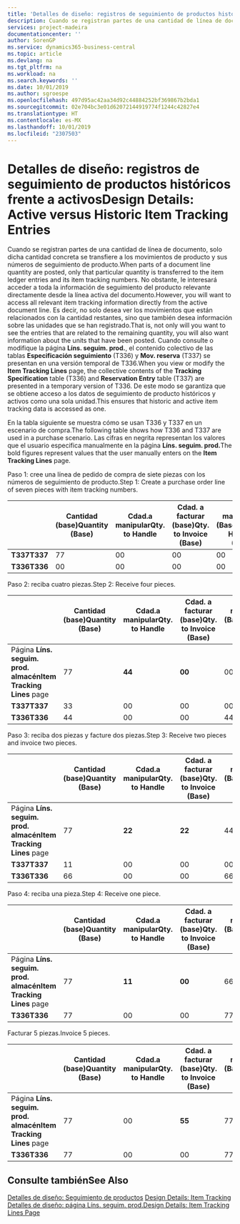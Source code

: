 ```yaml
---
title: 'Detalles de diseño: registros de seguimiento de productos históricos frente a activos | Documentos de Microsoft'
description: Cuando se registran partes de una cantidad de línea de documento, solo dicha cantidad concreta se transfiere a los movimientos de producto y sus números de seguimiento de producto. No obstante, le interesará acceder a toda la información de seguimiento del producto relevante directamente desde la línea activa del documento. Es decir, no solo desea ver los movimientos que están relacionados con la cantidad restantes, sino que también desea información sobre las unidades que se han registrado. Cuando consulte o modifique la página **Líns. seguim. prod.**, el contenido colectivo de las tablas **Especificación seguimiento** (T336) y **Mov. reserva** (T337) se presentan en una versión temporal de T336. De este modo se garantiza que se obtiene acceso a los datos de seguimiento de producto históricos y activos como una sola unidad.
services: project-madeira
documentationcenter: ''
author: SorenGP
ms.service: dynamics365-business-central
ms.topic: article
ms.devlang: na
ms.tgt_pltfrm: na
ms.workload: na
ms.search.keywords: ''
ms.date: 10/01/2019
ms.author: sgroespe
ms.openlocfilehash: 497d95ac42aa34d92c44884252bf369867b2bda1
ms.sourcegitcommit: 02e704bc3e01d62072144919774f1244c42827e4
ms.translationtype: HT
ms.contentlocale: es-MX
ms.lasthandoff: 10/01/2019
ms.locfileid: "2307503"
---
```

# <a name="design-details-active-versus-historic-item-tracking-entries"></a><span data-ttu-id="f966d-107">Detalles de diseño: registros de seguimiento de productos históricos frente a activos</span><span class="sxs-lookup"><span data-stu-id="f966d-107">Design Details: Active versus Historic Item Tracking Entries</span></span>
<span data-ttu-id="f966d-108">Cuando se registran partes de una cantidad de línea de documento, solo dicha cantidad concreta se transfiere a los movimientos de producto y sus números de seguimiento de producto.</span><span class="sxs-lookup"><span data-stu-id="f966d-108">When parts of a document line quantity are posted, only that particular quantity is transferred to the item ledger entries and its item tracking numbers.</span></span> <span data-ttu-id="f966d-109">No obstante, le interesará acceder a toda la información de seguimiento del producto relevante directamente desde la línea activa del documento.</span><span class="sxs-lookup"><span data-stu-id="f966d-109">However, you will want to access all relevant item tracking information directly from the active document line.</span></span> <span data-ttu-id="f966d-110">Es decir, no solo desea ver los movimientos que están relacionados con la cantidad restantes, sino que también desea información sobre las unidades que se han registrado.</span><span class="sxs-lookup"><span data-stu-id="f966d-110">That is, not only will you want to see the entries that are related to the remaining quantity, you will also want information about the units that have been posted.</span></span> <span data-ttu-id="f966d-111">Cuando consulte o modifique la página **Líns. seguim. prod.**, el contenido colectivo de las tablas **Especificación seguimiento** (T336) y **Mov. reserva** (T337) se presentan en una versión temporal de T336.</span><span class="sxs-lookup"><span data-stu-id="f966d-111">When you view or modify the **Item Tracking Lines** page, the collective contents of the **Tracking Specification** table (T336) and **Reservation Entry** table (T337) are presented in a temporary version of T336.</span></span> <span data-ttu-id="f966d-112">De este modo se garantiza que se obtiene acceso a los datos de seguimiento de producto históricos y activos como una sola unidad.</span><span class="sxs-lookup"><span data-stu-id="f966d-112">This ensures that historic and active item tracking data is accessed as one.</span></span>  

 <span data-ttu-id="f966d-113">En la tabla siguiente se muestra cómo se usan T336 y T337 en un escenario de compra.</span><span class="sxs-lookup"><span data-stu-id="f966d-113">The following table shows how T336 and T337 are used in a purchase scenario.</span></span> <span data-ttu-id="f966d-114">Las cifras en negrita representan los valores que el usuario especifica manualmente en la página **Líns. seguim. prod.**</span><span class="sxs-lookup"><span data-stu-id="f966d-114">The bold figures represent values that the user manually enters on the **Item Tracking Lines** page.</span></span>  

 <span data-ttu-id="f966d-115">Paso 1: cree una línea de pedido de compra de siete piezas con los números de seguimiento de producto.</span><span class="sxs-lookup"><span data-stu-id="f966d-115">Step 1: Create a purchase order line of seven pieces with item tracking numbers.</span></span>  

||<span data-ttu-id="f966d-116">**Cantidad (base)**</span><span class="sxs-lookup"><span data-stu-id="f966d-116">**Quantity (Base)**</span></span>|<span data-ttu-id="f966d-117">**Cdad.a manipular**</span><span class="sxs-lookup"><span data-stu-id="f966d-117">**Qty. to Handle**</span></span>|<span data-ttu-id="f966d-118">**Cdad. a facturar (base)**</span><span class="sxs-lookup"><span data-stu-id="f966d-118">**Qty. to Invoice (Base)**</span></span>|<span data-ttu-id="f966d-119">**Cdad. manipulada (Base)**</span><span class="sxs-lookup"><span data-stu-id="f966d-119">**Quantity Handled (Base)**</span></span>|<span data-ttu-id="f966d-120">**Cdad. facturada (Base)**</span><span class="sxs-lookup"><span data-stu-id="f966d-120">**Quantity Invoiced (Base)**</span></span>|  
|-|----------------------------------------------|--------------------------------------------|------------------------------------------------------|-------------------------------------------------------|--------------------------------------------------------|  
|<span data-ttu-id="f966d-121">**T337**</span><span class="sxs-lookup"><span data-stu-id="f966d-121">**T337**</span></span>|<span data-ttu-id="f966d-122">7</span><span class="sxs-lookup"><span data-stu-id="f966d-122">7</span></span>|<span data-ttu-id="f966d-123">0</span><span class="sxs-lookup"><span data-stu-id="f966d-123">0</span></span>|<span data-ttu-id="f966d-124">0</span><span class="sxs-lookup"><span data-stu-id="f966d-124">0</span></span>|<span data-ttu-id="f966d-125">0</span><span class="sxs-lookup"><span data-stu-id="f966d-125">0</span></span>|<span data-ttu-id="f966d-126">0</span><span class="sxs-lookup"><span data-stu-id="f966d-126">0</span></span>|  
|<span data-ttu-id="f966d-127">**T336**</span><span class="sxs-lookup"><span data-stu-id="f966d-127">**T336**</span></span>|<span data-ttu-id="f966d-128">0</span><span class="sxs-lookup"><span data-stu-id="f966d-128">0</span></span>|<span data-ttu-id="f966d-129">0</span><span class="sxs-lookup"><span data-stu-id="f966d-129">0</span></span>|<span data-ttu-id="f966d-130">0</span><span class="sxs-lookup"><span data-stu-id="f966d-130">0</span></span>|<span data-ttu-id="f966d-131">0</span><span class="sxs-lookup"><span data-stu-id="f966d-131">0</span></span>|<span data-ttu-id="f966d-132">0</span><span class="sxs-lookup"><span data-stu-id="f966d-132">0</span></span>|  

 <span data-ttu-id="f966d-133">Paso 2: reciba cuatro piezas.</span><span class="sxs-lookup"><span data-stu-id="f966d-133">Step 2: Receive four pieces.</span></span>  

||<span data-ttu-id="f966d-134">**Cantidad (base)**</span><span class="sxs-lookup"><span data-stu-id="f966d-134">**Quantity (Base)**</span></span>|<span data-ttu-id="f966d-135">**Cdad.a manipular**</span><span class="sxs-lookup"><span data-stu-id="f966d-135">**Qty. to Handle**</span></span>|<span data-ttu-id="f966d-136">**Cdad. a facturar (base)**</span><span class="sxs-lookup"><span data-stu-id="f966d-136">**Qty. to Invoice (Base)**</span></span>|<span data-ttu-id="f966d-137">**Cdad. manipulada (Base)**</span><span class="sxs-lookup"><span data-stu-id="f966d-137">**Quantity Handled (Base)**</span></span>|<span data-ttu-id="f966d-138">**Cdad. facturada (Base)**</span><span class="sxs-lookup"><span data-stu-id="f966d-138">**Quantity Invoiced (Base)**</span></span>|  
|-|----------------------------------------------|--------------------------------------------|------------------------------------------------------|-------------------------------------------------------|--------------------------------------------------------|  
|<span data-ttu-id="f966d-139">Página **Líns. seguim. prod. almacén**</span><span class="sxs-lookup"><span data-stu-id="f966d-139">**Item Tracking Lines** page</span></span>|<span data-ttu-id="f966d-140">7</span><span class="sxs-lookup"><span data-stu-id="f966d-140">7</span></span>|<span data-ttu-id="f966d-141">**4**</span><span class="sxs-lookup"><span data-stu-id="f966d-141">**4**</span></span>|<span data-ttu-id="f966d-142">**0**</span><span class="sxs-lookup"><span data-stu-id="f966d-142">**0**</span></span>|<span data-ttu-id="f966d-143">0</span><span class="sxs-lookup"><span data-stu-id="f966d-143">0</span></span>|<span data-ttu-id="f966d-144">0</span><span class="sxs-lookup"><span data-stu-id="f966d-144">0</span></span>|  
|<span data-ttu-id="f966d-145">**T337**</span><span class="sxs-lookup"><span data-stu-id="f966d-145">**T337**</span></span>|<span data-ttu-id="f966d-146">3</span><span class="sxs-lookup"><span data-stu-id="f966d-146">3</span></span>|<span data-ttu-id="f966d-147">0</span><span class="sxs-lookup"><span data-stu-id="f966d-147">0</span></span>|<span data-ttu-id="f966d-148">0</span><span class="sxs-lookup"><span data-stu-id="f966d-148">0</span></span>|<span data-ttu-id="f966d-149">0</span><span class="sxs-lookup"><span data-stu-id="f966d-149">0</span></span>|<span data-ttu-id="f966d-150">0</span><span class="sxs-lookup"><span data-stu-id="f966d-150">0</span></span>|  
|<span data-ttu-id="f966d-151">**T336**</span><span class="sxs-lookup"><span data-stu-id="f966d-151">**T336**</span></span>|<span data-ttu-id="f966d-152">4</span><span class="sxs-lookup"><span data-stu-id="f966d-152">4</span></span>|<span data-ttu-id="f966d-153">0</span><span class="sxs-lookup"><span data-stu-id="f966d-153">0</span></span>|<span data-ttu-id="f966d-154">0</span><span class="sxs-lookup"><span data-stu-id="f966d-154">0</span></span>|<span data-ttu-id="f966d-155">4</span><span class="sxs-lookup"><span data-stu-id="f966d-155">4</span></span>|<span data-ttu-id="f966d-156">0</span><span class="sxs-lookup"><span data-stu-id="f966d-156">0</span></span>|  

 <span data-ttu-id="f966d-157">Paso 3: reciba dos piezas y facture dos piezas.</span><span class="sxs-lookup"><span data-stu-id="f966d-157">Step 3: Receive two pieces and invoice two pieces.</span></span>  

||<span data-ttu-id="f966d-158">**Cantidad (base)**</span><span class="sxs-lookup"><span data-stu-id="f966d-158">**Quantity (Base)**</span></span>|<span data-ttu-id="f966d-159">**Cdad.a manipular**</span><span class="sxs-lookup"><span data-stu-id="f966d-159">**Qty. to Handle**</span></span>|<span data-ttu-id="f966d-160">**Cdad. a facturar (base)**</span><span class="sxs-lookup"><span data-stu-id="f966d-160">**Qty. to Invoice (Base)**</span></span>|<span data-ttu-id="f966d-161">**Cdad. manipulada (Base)**</span><span class="sxs-lookup"><span data-stu-id="f966d-161">**Quantity Handled (Base)**</span></span>|<span data-ttu-id="f966d-162">**Cdad. facturada (Base)**</span><span class="sxs-lookup"><span data-stu-id="f966d-162">**Quantity Invoiced (Base)**</span></span>|  
|-|----------------------------------------------|--------------------------------------------|------------------------------------------------------|-------------------------------------------------------|--------------------------------------------------------|  
|<span data-ttu-id="f966d-163">Página **Líns. seguim. prod. almacén**</span><span class="sxs-lookup"><span data-stu-id="f966d-163">**Item Tracking Lines** page</span></span>|<span data-ttu-id="f966d-164">7</span><span class="sxs-lookup"><span data-stu-id="f966d-164">7</span></span>|<span data-ttu-id="f966d-165">**2**</span><span class="sxs-lookup"><span data-stu-id="f966d-165">**2**</span></span>|<span data-ttu-id="f966d-166">**2**</span><span class="sxs-lookup"><span data-stu-id="f966d-166">**2**</span></span>|<span data-ttu-id="f966d-167">4</span><span class="sxs-lookup"><span data-stu-id="f966d-167">4</span></span>|<span data-ttu-id="f966d-168">0</span><span class="sxs-lookup"><span data-stu-id="f966d-168">0</span></span>|  
|<span data-ttu-id="f966d-169">**T337**</span><span class="sxs-lookup"><span data-stu-id="f966d-169">**T337**</span></span>|<span data-ttu-id="f966d-170">1</span><span class="sxs-lookup"><span data-stu-id="f966d-170">1</span></span>|<span data-ttu-id="f966d-171">0</span><span class="sxs-lookup"><span data-stu-id="f966d-171">0</span></span>|<span data-ttu-id="f966d-172">0</span><span class="sxs-lookup"><span data-stu-id="f966d-172">0</span></span>|<span data-ttu-id="f966d-173">0</span><span class="sxs-lookup"><span data-stu-id="f966d-173">0</span></span>|<span data-ttu-id="f966d-174">0</span><span class="sxs-lookup"><span data-stu-id="f966d-174">0</span></span>|  
|<span data-ttu-id="f966d-175">**T336**</span><span class="sxs-lookup"><span data-stu-id="f966d-175">**T336**</span></span>|<span data-ttu-id="f966d-176">6</span><span class="sxs-lookup"><span data-stu-id="f966d-176">6</span></span>|<span data-ttu-id="f966d-177">0</span><span class="sxs-lookup"><span data-stu-id="f966d-177">0</span></span>|<span data-ttu-id="f966d-178">0</span><span class="sxs-lookup"><span data-stu-id="f966d-178">0</span></span>|<span data-ttu-id="f966d-179">6</span><span class="sxs-lookup"><span data-stu-id="f966d-179">6</span></span>|<span data-ttu-id="f966d-180">2</span><span class="sxs-lookup"><span data-stu-id="f966d-180">2</span></span>|  

 <span data-ttu-id="f966d-181">Paso 4: reciba una pieza.</span><span class="sxs-lookup"><span data-stu-id="f966d-181">Step 4: Receive one piece.</span></span>  

||<span data-ttu-id="f966d-182">**Cantidad (base)**</span><span class="sxs-lookup"><span data-stu-id="f966d-182">**Quantity (Base)**</span></span>|<span data-ttu-id="f966d-183">**Cdad.a manipular**</span><span class="sxs-lookup"><span data-stu-id="f966d-183">**Qty. to Handle**</span></span>|<span data-ttu-id="f966d-184">**Cdad. a facturar (base)**</span><span class="sxs-lookup"><span data-stu-id="f966d-184">**Qty. to Invoice (Base)**</span></span>|<span data-ttu-id="f966d-185">**Cdad. manipulada (Base)**</span><span class="sxs-lookup"><span data-stu-id="f966d-185">**Quantity Handled (Base)**</span></span>|<span data-ttu-id="f966d-186">**Cdad. facturada (Base)**</span><span class="sxs-lookup"><span data-stu-id="f966d-186">**Quantity Invoiced (Base)**</span></span>|  
|-|----------------------------------------------|--------------------------------------------|------------------------------------------------------|-------------------------------------------------------|--------------------------------------------------------|  
|<span data-ttu-id="f966d-187">Página **Líns. seguim. prod. almacén**</span><span class="sxs-lookup"><span data-stu-id="f966d-187">**Item Tracking Lines** page</span></span>|<span data-ttu-id="f966d-188">7</span><span class="sxs-lookup"><span data-stu-id="f966d-188">7</span></span>|<span data-ttu-id="f966d-189">**1**</span><span class="sxs-lookup"><span data-stu-id="f966d-189">**1**</span></span>|<span data-ttu-id="f966d-190">**0**</span><span class="sxs-lookup"><span data-stu-id="f966d-190">**0**</span></span>|<span data-ttu-id="f966d-191">6</span><span class="sxs-lookup"><span data-stu-id="f966d-191">6</span></span>|<span data-ttu-id="f966d-192">2</span><span class="sxs-lookup"><span data-stu-id="f966d-192">2</span></span>|  
|<span data-ttu-id="f966d-193">**T336**</span><span class="sxs-lookup"><span data-stu-id="f966d-193">**T336**</span></span>|<span data-ttu-id="f966d-194">7</span><span class="sxs-lookup"><span data-stu-id="f966d-194">7</span></span>|<span data-ttu-id="f966d-195">0</span><span class="sxs-lookup"><span data-stu-id="f966d-195">0</span></span>|<span data-ttu-id="f966d-196">0</span><span class="sxs-lookup"><span data-stu-id="f966d-196">0</span></span>|<span data-ttu-id="f966d-197">7</span><span class="sxs-lookup"><span data-stu-id="f966d-197">7</span></span>|<span data-ttu-id="f966d-198">2</span><span class="sxs-lookup"><span data-stu-id="f966d-198">2</span></span>|  

 <span data-ttu-id="f966d-199">Facturar 5 piezas.</span><span class="sxs-lookup"><span data-stu-id="f966d-199">Invoice 5 pieces.</span></span>  

||<span data-ttu-id="f966d-200">**Cantidad (base)**</span><span class="sxs-lookup"><span data-stu-id="f966d-200">**Quantity (Base)**</span></span>|<span data-ttu-id="f966d-201">**Cdad.a manipular**</span><span class="sxs-lookup"><span data-stu-id="f966d-201">**Qty. to Handle**</span></span>|<span data-ttu-id="f966d-202">**Cdad. a facturar (base)**</span><span class="sxs-lookup"><span data-stu-id="f966d-202">**Qty. to Invoice (Base)**</span></span>|<span data-ttu-id="f966d-203">**Cdad. manipulada (Base)**</span><span class="sxs-lookup"><span data-stu-id="f966d-203">**Quantity Handled (Base)**</span></span>|<span data-ttu-id="f966d-204">**Cdad. facturada (Base)**</span><span class="sxs-lookup"><span data-stu-id="f966d-204">**Quantity Invoiced (Base)**</span></span>|  
|-|----------------------------------------------|--------------------------------------------|------------------------------------------------------|-------------------------------------------------------|--------------------------------------------------------|  
|<span data-ttu-id="f966d-205">Página **Líns. seguim. prod. almacén**</span><span class="sxs-lookup"><span data-stu-id="f966d-205">**Item Tracking Lines** page</span></span>|<span data-ttu-id="f966d-206">7</span><span class="sxs-lookup"><span data-stu-id="f966d-206">7</span></span>|<span data-ttu-id="f966d-207">0</span><span class="sxs-lookup"><span data-stu-id="f966d-207">0</span></span>|<span data-ttu-id="f966d-208">**5**</span><span class="sxs-lookup"><span data-stu-id="f966d-208">**5**</span></span>|<span data-ttu-id="f966d-209">7</span><span class="sxs-lookup"><span data-stu-id="f966d-209">7</span></span>|<span data-ttu-id="f966d-210">2</span><span class="sxs-lookup"><span data-stu-id="f966d-210">2</span></span>|  
|<span data-ttu-id="f966d-211">**T336**</span><span class="sxs-lookup"><span data-stu-id="f966d-211">**T336**</span></span>|<span data-ttu-id="f966d-212">7</span><span class="sxs-lookup"><span data-stu-id="f966d-212">7</span></span>|<span data-ttu-id="f966d-213">0</span><span class="sxs-lookup"><span data-stu-id="f966d-213">0</span></span>|<span data-ttu-id="f966d-214">0</span><span class="sxs-lookup"><span data-stu-id="f966d-214">0</span></span>|<span data-ttu-id="f966d-215">7</span><span class="sxs-lookup"><span data-stu-id="f966d-215">7</span></span>|<span data-ttu-id="f966d-216">7</span><span class="sxs-lookup"><span data-stu-id="f966d-216">7</span></span>|  

## <a name="see-also"></a><span data-ttu-id="f966d-217">Consulte también</span><span class="sxs-lookup"><span data-stu-id="f966d-217">See Also</span></span>  
 <span data-ttu-id="f966d-218">[Detalles de diseño: Seguimiento de productos](design-details-item-tracking.md) </span><span class="sxs-lookup"><span data-stu-id="f966d-218">[Design Details: Item Tracking](design-details-item-tracking.md) </span></span>  
 [<span data-ttu-id="f966d-219">Detalles de diseño: página Líns. seguim. prod.</span><span class="sxs-lookup"><span data-stu-id="f966d-219">Design Details: Item Tracking Lines Page</span></span>](design-details-item-tracking-lines-window.md)
